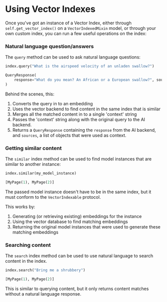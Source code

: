 # Using Vector Indexes

Once you've got an instance of a Vector Index, either through `self.get_vector_index()` on a `VectorIndexedMixin` model, or through your own custom index, you can run a few useful operations on the index:

### Natural language question/answers

The `query` method can be used to ask natural language questions:

```python
index.query("What is the airspeed velocity of an unladen swallow?")

QueryResponse(
    response="What do you mean? An African or a European swallow?", sources=[MyPage(1)]
)
```

Behind the scenes, this:

1. Converts the query in to an embedding
2. Uses the vector backend to find content in the same index that is similar
3. Merges all the matched content in to a single 'context' string
4. Passes the 'context' string along with the original query to the AI backend.
5. Returns a `QueryResponse` containing the `response` from the AI backend, and `sources`,
   a list of objects that were used as context.

### Getting similar content

The `similar` index method can be used to find model instances that are similar to another instance:

```python
index.similar(my_model_instance)

[MyPage(1), MyPage(2)]
```

The passed model instance doesn't have to be in the same index, but it must conform to the `VectorIndexable` protocol.

This works by:

1. Generating (or retrieving existing) embeddings for the instance
2. Using the vector database to find matching embeddings
3. Returning the original model instances that were used to generate these matching embeddings

### Searching content

The `search` index method can be used to use natural language to search content in the index.

```python
index.search("Bring me a shrubbery")

[MyPage(1), MyPage(2)]
```

This is similar to querying content, but it only returns content matches without a natural language response.
